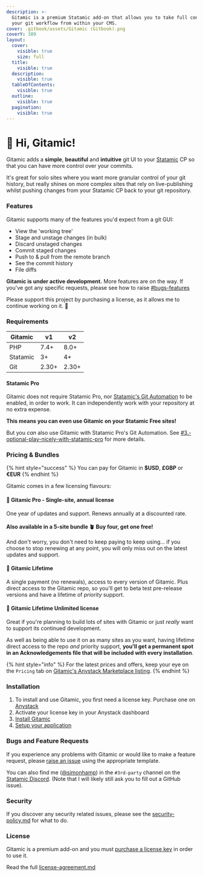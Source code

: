 ```yaml
---
description: >-
  Gitamic is a premium Statamic add-on that allows you to take full control of
  your git workflow from within your CMS.
cover: .gitbook/assets/Gitamic (Gitbook).png
coverY: 389
layout:
  cover:
    visible: true
    size: full
  title:
    visible: true
  description:
    visible: true
  tableOfContents:
    visible: true
  outline:
    visible: true
  pagination:
    visible: true
---
```


# 👋 Hi, Gitamic!

Gitamic adds a **simple**, **beautiful** and **intuitive** git UI to your [Statamic](https://statamic.com/) CP so that you can have more control over your commits.

It's great for solo sites where you want more granular control of your git history, but really shines on more complex sites that rely on live-publishing whilst pushing changes from your Statamic CP back to your git repository.

### Features

Gitamic supports many of the features you'd expect from a git GUI:

* View the 'working tree'
* Stage and unstage changes (in bulk)
* Discard unstaged changes
* Commit staged changes
* Push to & pull from the remote branch
* See the commit history
* File diffs

**Gitamic is under active development.** More features are on the way. If you've got any specific requests, please see how to raise [#bugs-features](./#bugs-features "mention")

Please support this project by purchasing a license, as it allows me to continue working on it. 🙏

### Requirements

| Gitamic  | v1    | v2    |
| -------- | ----- | ----- |
| PHP      | 7.4+  | 8.0+  |
| Statamic | 3+    | 4+    |
| Git      | 2.30+ | 2.30+ |

#### Statamic Pro

Gitamic does not require Statamic Pro, nor [Statamic's Git Automation](https://statamic.dev/git-integration) to be enabled, in order to work. It can independently work with your repository at no extra expense.

**This means you can even use Gitamic on your Statamic Free sites!**

But you _can_ also use Gitamic with Statamic Pro's Git Automation. See [#3.-optional-play-nicely-with-statamic-pro](getting-started/setup.md#3.-optional-play-nicely-with-statamic-pro "mention") for more details.

### Pricing & Bundles

{% hint style="success" %}
You can pay for Gitamic in **$USD**, **£GBP** or **€EUR**
{% endhint %}

Gitamic comes in a few licensing flavours:

#### **🌱 Gitamic Pro - Single-site, annual license**

One year of updates and support. Renews annually at a discounted rate.\
\
**Also available in a 5-site bundle 🪴 Buy four, get one free!**\
\
And don't worry, you don't need to keep paying to keep using... if you choose to stop renewing at any point, you will only miss out on the latest updates and support.

#### **🌳 Gitamic Lifetime**

A single payment (no renewals), access to every version of Gitamic. Plus direct access to the Gitamic repo, so you'll get to beta test pre-release versions and have a lifetime of _priority_ support.

#### **🌲 Gitamic Lifetime Unlimited license**

Great if you're planning to build lots of sites with Gitamic or just _really_ want to support its continued development.

As well as being able to use it on as many sites as you want, having lifetime direct access to the repo _and_ priority support, **you'll get a permanent spot in an Acknowledgements file that will be included with every installation**.

{% hint style="info" %}
For the latest prices and offers, keep your eye on the `Pricing` tab on [Gitamic's Anystack Marketplace listing](https://marketplace.anystack.sh/item/gitamic).
{% endhint %}

### Installation

1. To install and use Gitamic, you first need a license key. Purchase one on [Anystack](https://marketplace.anystack.sh/item/gitamic)
2. Activate your license key in your Anystack dashboard
3. [Install Gitamic](getting-started/installation.md)
4. [Setup your application](getting-started/setup.md)

### Bugs and Feature Requests <a href="#bugs-features" id="bugs-features"></a>

If you experience any problems with Gitamic or would like to make a feature request, please [raise an issue](https://github.com/simonhamp/gitamic-support/issues) using the appropriate template.

You can also find me ([@simonhamp](https://twitter.com/simonhamp)) in the `#3rd-party` channel on the [Statamic Discord](https://statamic.com/discord). (Note that I will likely still ask you to fill out a GitHub issue).

### Security

If you discover any security related issues, please see the [security-policy.md](legal-security-support/security-policy.md "mention") for what to do.

### License

Gitamic is a premium add-on and you must [purchase a license key](https://marketplace.anystack.sh/item/gitamic) in order to use it.

Read the full [license-agreement.md](legal-security-support/license-agreement.md "mention")
